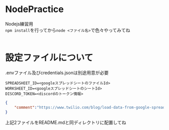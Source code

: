 # NodePractice
Nodejs練習用  
`npm install`を行ってから`node <ファイル名>`で色々やってみてね  
<br>
# 設定ファイルについて
.envファイル及びcredentials.jsonは別途用意が必要
```.env
SPREADSHEET_ID=<googleスプレッドシートのファイルId>
WORKSHEET_ID=<googleスプレッドシートのシートId>
DISCORD_TOKEN=<discordのトークン情報>
```

```credentials.json
{
    "comment":"https://www.twilio.com/blog/load-data-from-google-spreadsheet-jp を参考に作成すること"
}
```
上記2ファイルをREADME.mdと同ディレクトリに配置してね